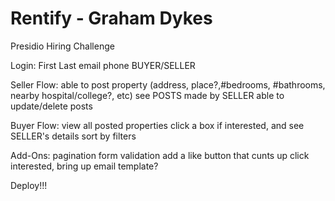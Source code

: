 # Rentify - Graham Dykes
 Presidio Hiring Challenge

Login:
    First
    Last
    email
    phone
    BUYER/SELLER

Seller Flow:
    able to post property (address, place?,#bedrooms, #bathrooms, nearby hospital/college?, etc)
    see POSTS made by SELLER
    able to update/delete posts

Buyer Flow:
    view all posted properties
    click a box if interested, and see SELLER's details
    sort by filters

Add-Ons:
    pagination
    form validation
    add a like button that cunts up
    click interested, bring up email template?

Deploy!!!